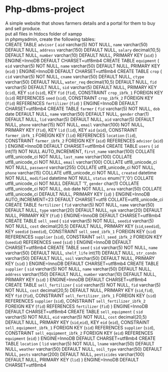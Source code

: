 # Php-dbms-project
A simple website that shows farmers details and a portal for them to buy and sell produce.<br>
put all files in htdocs folder of xampp<br>
in phpmyadmin, create the following tables:<br>
CREATE TABLE `advisor` (
 `aid` varchar(5) NOT NULL,
 `name` varchar(50) DEFAULT NULL,
 `address` varchar(150) DEFAULT NULL,
 `salary` decimal(10,5) DEFAULT NULL,
 `number` varchar(10) DEFAULT NULL,
 PRIMARY KEY (`aid`)
) ENGINE=InnoDB DEFAULT CHARSET=utf8mb4
CREATE TABLE `equipment` (
 `eid` varchar(5) NOT NULL,
 `name` varchar(50) DEFAULT NULL,
 PRIMARY KEY (`eid`)
) ENGINE=InnoDB DEFAULT CHARSET=utf8mb4
CREATE TABLE `crop` (
 `cid` varchar(5) NOT NULL,
 `cname` varchar(50) DEFAULT NULL,
 `ctype` varchar(50) DEFAULT NULL,
 `water_req` decimal(10,5) DEFAULT NULL,
 `fid` varchar(5) DEFAULT NULL,
 `sid` varchar(5) DEFAULT NULL,
 PRIMARY KEY (`cid`),
 KEY `sid` (`sid`),
 KEY `fid` (`fid`),
 CONSTRAINT `crop_ibfk_1` FOREIGN KEY (`sid`) REFERENCES `seed` (`sid`),
 CONSTRAINT `crop_ibfk_2` FOREIGN KEY (`fid`) REFERENCES `fertilizer` (`fid`)
) ENGINE=InnoDB DEFAULT CHARSET=utf8mb4
CREATE TABLE `farmer` (
 `fid` varchar(5) NOT NULL,
 `dob` date DEFAULT NULL,
 `name` varchar(50) DEFAULT NULL,
 `gender` char(1) DEFAULT NULL,
 `lid` varchar(5) DEFAULT NULL,
 `aid` varchar(5) DEFAULT NULL,
 `phone` varchar(15) NOT NULL,
 `email` varchar(100) NOT NULL,
 PRIMARY KEY (`fid`),
 KEY `lid` (`lid`),
 KEY `aid` (`aid`),
 CONSTRAINT `farmer_ibfk_1` FOREIGN KEY (`lid`) REFERENCES `location` (`lid`),
 CONSTRAINT `farmer_ibfk_2` FOREIGN KEY (`aid`) REFERENCES `advisor` (`aid`)
) ENGINE=InnoDB DEFAULT CHARSET=utf8mb4
CREATE TABLE `users` (
 `id` int(11) NOT NULL AUTO_INCREMENT,
 `first_name` varchar(100) COLLATE utf8_unicode_ci NOT NULL,
 `last_name` varchar(100) COLLATE utf8_unicode_ci NOT NULL,
 `email` varchar(100) COLLATE utf8_unicode_ci NOT NULL,
 `password` varchar(255) COLLATE utf8_unicode_ci NOT NULL,
 `phone` varchar(15) COLLATE utf8_unicode_ci NOT NULL,
 `created` datetime NOT NULL,
 `modified` datetime NOT NULL,
 `status` enum('1','0') COLLATE utf8_unicode_ci NOT NULL DEFAULT '1',
 `gender` char(1) COLLATE utf8_unicode_ci NOT NULL,
 `dob` date NOT NULL,
 `area` varchar(50) COLLATE utf8_unicode_ci DEFAULT NULL,
 PRIMARY KEY (`id`)
) ENGINE=InnoDB AUTO_INCREMENT=23 DEFAULT CHARSET=utf8 COLLATE=utf8_unicode_ci
CREATE TABLE `fertilizer` (
 `fid` varchar(5) NOT NULL,
 `name` varchar(50) DEFAULT NULL,
 `type` varchar(20) DEFAULT NULL,
 `npk` varchar(20) DEFAULT NULL,
 PRIMARY KEY (`fid`)
) ENGINE=InnoDB DEFAULT CHARSET=utf8mb4
CREATE TABLE `sell_seed` (
 `sid` varchar(5) NOT NULL,
 `seedid` varchar(5) NOT NULL,
 `cost` decimal(20,5) DEFAULT NULL,
 PRIMARY KEY (`sid`,`seedid`),
 KEY `seedid` (`seedid`),
 CONSTRAINT `sell_seed_ibfk_1` FOREIGN KEY (`sid`) REFERENCES `supplier` (`sid`),
 CONSTRAINT `sell_seed_ibfk_2` FOREIGN KEY (`seedid`) REFERENCES `seed` (`sid`)
) ENGINE=InnoDB DEFAULT CHARSET=utf8mb4
CREATE TABLE `seed` (
 `sid` varchar(5) NOT NULL,
 `name` varchar(50) DEFAULT NULL,
 `shelf_life` int(11) DEFAULT NULL,
 `str_condn` varchar(50) DEFAULT NULL,
 `soil` varchar(50) DEFAULT NULL,
 PRIMARY KEY (`sid`)
) ENGINE=InnoDB DEFAULT CHARSET=utf8mb4
CREATE TABLE `supplier` (
 `sid` varchar(5) NOT NULL,
 `name` varchar(50) DEFAULT NULL,
 `address` varchar(150) DEFAULT NULL,
 `number` varchar(10) DEFAULT NULL,
 PRIMARY KEY (`sid`)
) ENGINE=InnoDB DEFAULT CHARSET=utf8mb4
CREATE TABLE `sell_fertilizer` (
 `sid` varchar(5) NOT NULL,
 `fid` varchar(5) NOT NULL,
 `cost` decimal(20,5) DEFAULT NULL,
 PRIMARY KEY (`sid`,`fid`),
 KEY `fid` (`fid`),
 CONSTRAINT `sell_fertilizer_ibfk_1` FOREIGN KEY (`sid`) REFERENCES `supplier` (`sid`),
 CONSTRAINT `sell_fertilizer_ibfk_2` FOREIGN KEY (`fid`) REFERENCES `fertilizer` (`fid`)
) ENGINE=InnoDB DEFAULT CHARSET=utf8mb4
CREATE TABLE `sell_equipment` (
 `sid` varchar(5) NOT NULL,
 `eid` varchar(5) NOT NULL,
 `cost` decimal(20,5) DEFAULT NULL,
 PRIMARY KEY (`sid`,`eid`),
 KEY `eid` (`eid`),
 CONSTRAINT `sell_equipment_ibfk_1` FOREIGN KEY (`sid`) REFERENCES `supplier` (`sid`),
 CONSTRAINT `sell_equipment_ibfk_2` FOREIGN KEY (`eid`) REFERENCES `equipment` (`eid`)
) ENGINE=InnoDB DEFAULT CHARSET=utf8mb4
CREATE TABLE `location` (
 `lid` varchar(5) NOT NULL,
 `lname` varchar(50) DEFAULT NULL,
 `weather` varchar(50) DEFAULT NULL,
 `soil_type` varchar(50) DEFAULT NULL,
 `pests` varchar(200) DEFAULT NULL,
 `pesticides` varchar(100) DEFAULT NULL,
 PRIMARY KEY (`lid`)
) ENGINE=InnoDB DEFAULT CHARSET=utf8mb4
